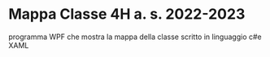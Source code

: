 # Mappa Classe 4H a. s. 2022-2023
programma WPF che mostra la mappa della classe
scritto in linguaggio c#e XAML
